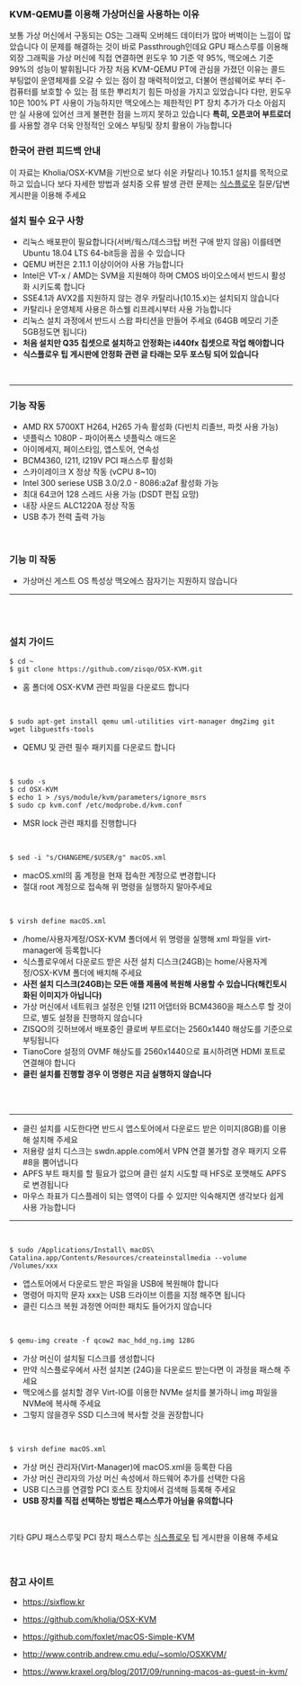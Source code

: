 ### KVM-QEMU를 이용해 가상머신을 사용하는 이유

보통 가상 머신에서 구동되는 OS는 그래픽 오버헤드 데이터가 많아 버벅이는 느낌이 많았습니다 이 문제를 해결하는 것이 바로 Passthrough인데요 
GPU 패스스루를 이용해 외장 그래픽을 가상 머신에 직접 연결하면 윈도우 10 기준 약 95%, 맥오에스 기준 99%의 성능이 발휘됩니다
가장 처음 KVM-QEMU PT에 관심을 가졌던 이유는 콜드 부팅없이 운영체제를 오갈 수 있는 점이 참 매력적이었고, 더불어 랜섬웨어로 부터 주-컴퓨터를 보호할 수 있는 점 또한 뿌리치기 힘든 마성을 가지고 있었습니다 다만, 윈도우 10은 100% PT 사용이 가능하지만 맥오에스는 제한적인 PT 장치 추가가 다소 아쉽지만 실 사용에 있어선 크게 불편한 점을 느끼지 못하고 있습니다 **특히, 오픈코어 부트로더**를 사용할 경우 더욱 안정적인 오에스 부팅및 장치 활용이 가능합니다
<br/>

### 한국어 관련 피드백 안내

이 자료는 Kholia/OSX-KVM을 기반으로 보다 쉬운 카탈리나 10.15.1 설치를 목적으로 하고 있습니다
보다 자세한 방법과 설치중 오류 발생 관련 문제는 [식스플로우](https://sixflow.kr) 질문/답변 게시판을 이용해 주세요
<br/>

### 설치 필수 요구 사항

* 리눅스 배포판이 필요합니다(서버/웍스/데스크탑 버전 구애 받지 않음) 이를테면 Ubuntu 18.04 LTS 64-bit등을 꼽을 수 있습니다
* QEMU 버전은 2.11.1 이상이어야 사용 가능합니다
* Intel은 VT-x / AMD는 SVM을 지원해야 하며 CMOS 바이오스에서 반드시 활성화 시키도록 합니다
* SSE4.1과 AVX2를 지원하지 않는 경우 카탈리나(10.15.x)는 설치되지 않습니다
* 카탈리나 운영체제 사용은 하스웰 리프레시부터 사용 가능합니다
* 리눅스 설치 과정에서 반드시 스왑 파티션을 만들어 주세요 (64GB 메모리 기준 5GB정도면 됩니다)
* **처음 설치만 Q35 칩셋으로 설치하고 안정화는 i440fx 칩셋으로 작업 해야합니다**
* **식스플로우 팁 게시판에 안정화 관련 글 타래는 모두 포스팅 되어 있습니다**
<br/>

___
### 기능 작동 

* AMD RX 5700XT H264, H265 가속 활성화 (다빈치 리졸브, 파컷 사용 가능)
* 넷플릭스 1080P - 파이어폭스 넷플릭스 애드온
* 아이메세지, 페이스타임, 앱스토어, 연속성
* BCM4360, I211, I219V PCI 패스스루 활성화
* 스카이레이크 X 정상 작동 (vCPU 8~10)
* Intel 300 seriese USB 3.0/2.0 - 8086:a2af 활성화 가능
* 최대 64코어 128 스레드 사용 가능 (DSDT 편집 요망)
* 내장 사운드 ALC1220A 정상 작동
* USB 추가 전력 출력 가능
<br/>

### 기능 미 작동

* 가상머신 게스트 OS 특성상 맥오에스 잠자기는 지원하지 않습니다
___
<br/><br/>

### 설치 가이드

```
$ cd ~
$ git clone https://github.com/zisqo/OSX-KVM.git
```
* 홈 폴더에 OSX-KVM 관련 파일을 다운로드 합니다
<br/>

```
$ sudo apt-get install qemu uml-utilities virt-manager dmg2img git wget libguestfs-tools
```
* QEMU 및 관련 필수 패키지를 다운로드 합니다
<br/>

```
$ sudo -s
$ cd OSX-KVM
$ echo 1 > /sys/module/kvm/parameters/ignore_msrs
$ sudo cp kvm.conf /etc/modprobe.d/kvm.conf
```
* MSR lock 관련 패치를 진행합니다
<br/>

```
$ sed -i "s/CHANGEME/$USER/g" macOS.xml
```
* macOS.xml의 홈 계정을 현재 접속한 계정으로 변경합니다
* 절대 root 계정으로 접속해 위 명령을 실행하지 말아주세요
<br/>

```
$ virsh define macOS.xml
```
* /home/사용자계정/OSX-KVM 폴더에서 위 명령을 실행해 xml 파일을 virt-manager에 등록합니다
* 식스플로우에서 다운로드 받은 사전 설치 디스크(24GB)는 home/사용자계정/OSX-KVM 폴더에 배치해 주세요
* **사전 설치 디스크(24GB)는 모든 애플 제품에 복원해 사용할 수 있습니다(해킨토시화된 이미지가 아닙니다)**
* 가상 머신에서 네트워크 설정은 인텔 I211 어댑터와 BCM4360을 패스스루 할 것이므로, 별도 설정을 진행하지 않습니다
* ZISQO의 깃허브에서 배포중인 클로버 부트로더는 2560x1440 해상도를 기준으로 부팅됩니다
* TianoCore 설정의 OVMF 해상도를 2560x1440으로 표시하려면 HDMI 포트로 연결해야 합니다
* **클린 설치를 진행할 경우 이 명령은 지금 실행하지 않습니다**
<br/>
<br/>

___
* 클린 설치를 시도한다면 반드시 앱스토어에서 다운로드 받은 이미지(8GB)를 이용해 설치해 주세요
* 저용량 설치 디스크는 swdn.apple.com에서 VPN 연결 불가할 경우 패키지 오류#8을 뿜어냅니다
* APFS 부트 패치를 할 필요가 없으며 클린 설치 시도할 때 HFS로 포맷해도 APFS로 변경됩니다
*  마우스 좌표가 디스플레이 되는 영역이 다를 수 있지만 익숙해지면 생각보다 쉽게 사용 가능합니다
___
<br/>

```
$ sudo /Applications/Install\ macOS\ Catalina.app/Contents/Resources/createinstallmedia --volume /Volumes/xxx
```
* 앱스토어에서 다운로드 받은 파일을 USB에 복원해야 합니다
* 명령어 마지막 문자 xxx는 USB 드라이브 이름을 지정 해주면 됩니다
* 클린 디스크 복원 과정엔 어떠한 패치도 들어가지 않습니다
<br/>

```
$ qemu-img create -f qcow2 mac_hdd_ng.img 128G
```
* 가상 머신이 설치될 디스크를 생성합니다
* 만약 식스플로우에서 사전 설치본 (24G)을 다운로드 받는다면 이 과정을 패스해 주세요
* 맥오에스를 설치할 경우 Virt-IO를 이용한 NVMe 설치를 불가하니 img 파일을 NVMe에 복사해 주세요
* 그렇지 않을경우 SSD 디스크에 복사할 것을 권장합니다
<br/>

```
$ virsh define macOS.xml
```
* 가상 머신 관리자(Virt-Manager)에 macOS.xml을 등록한 다음
* 가상 머신 관리자의 가상 머신 속성에서 하드웨어 추가를 선택한 다음
* USB 디스크를 연결할 PCI 호스트 장치에서 검색해 등록해 주세요
* **USB 장치를 직접 선택하는 방법은 패스스루가 아님을 유의합니다**
<br/>

기타 GPU 패스스루및 PCI 장치 패스스루는 [식스플로우](https://sixflow.kr) 팁 게시판을 이용해 주세요
<br/>
<br/>
<br/>

### 참고 사이트

* https://sixflow.kr

* https://github.com/kholia/OSX-KVM

* https://github.com/foxlet/macOS-Simple-KVM

* http://www.contrib.andrew.cmu.edu/~somlo/OSXKVM/

* https://www.kraxel.org/blog/2017/09/running-macos-as-guest-in-kvm/
